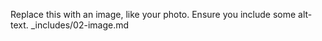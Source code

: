 Replace this with an image, like your photo. Ensure you include some alt-text.
_includes/02-image.md
